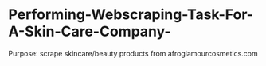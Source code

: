 # Performing-Webscraping-Task-For-A-Skin-Care-Company-
Purpose: scrape skincare/beauty products from afroglamourcosmetics.com
